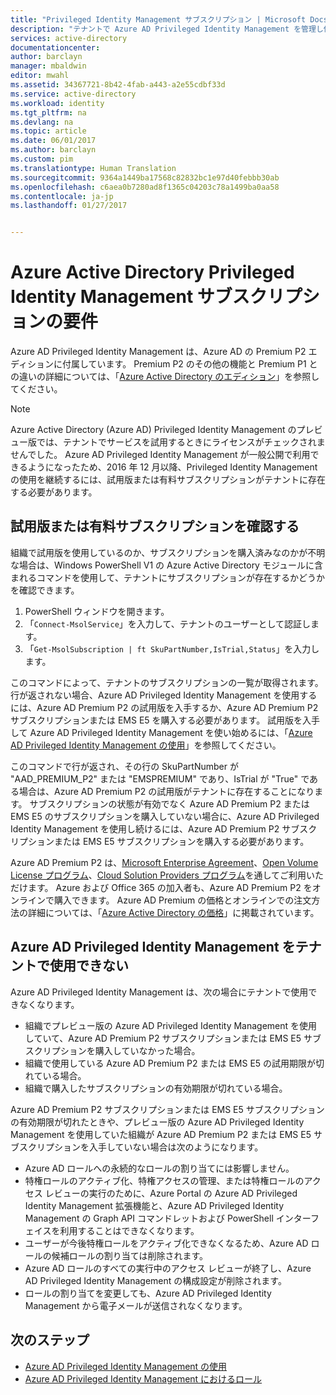 ```yaml
---
title: "Privileged Identity Management サブスクリプション | Microsoft Docs"
description: "テナントで Azure AD Privileged Identity Management を管理し使用するためのサブスクリプションとライセンスの要件を説明します。"
services: active-directory
documentationcenter: 
author: barclayn
manager: mbaldwin
editor: mwahl
ms.assetid: 34367721-8b42-4fab-a443-a2e55cdbf33d
ms.service: active-directory
ms.workload: identity
ms.tgt_pltfrm: na
ms.devlang: na
ms.topic: article
ms.date: 06/01/2017
ms.author: barclayn
ms.custom: pim
ms.translationtype: Human Translation
ms.sourcegitcommit: 9364a1449ba17568c82832bc1e97d40febbb30ab
ms.openlocfilehash: c6aea0b7280ad8f1365c04203c78a1499ba0aa58
ms.contentlocale: ja-jp
ms.lasthandoff: 01/27/2017


---
```


# <a name="azure-active-directory-privileged-identity-management-subscription-requirements"></a>Azure Active Directory Privileged Identity Management サブスクリプションの要件

Azure AD Privileged Identity Management は、Azure AD の Premium P2 エディションに付属しています。 Premium P2 のその他の機能と Premium P1 との違いの詳細については、「[Azure Active Directory のエディション](../active-directory-editions.md)」を参照してください。

>[!NOTE]
Azure Active Directory (Azure AD) Privileged Identity Management のプレビュー版では、テナントでサービスを試用するときにライセンスがチェックされませんでした。  Azure AD Privileged Identity Management が一般公開で利用できるようになったため、2016 年 12 月以降、Privileged Identity Management の使用を継続するには、試用版または有料サブスクリプションがテナントに存在する必要があります。
  

## <a name="confirm-your-trial-or-paid-subscription"></a>試用版または有料サブスクリプションを確認する

組織で試用版を使用しているのか、サブスクリプションを購入済みなのかが不明な場合は、Windows PowerShell V1 の Azure Active Directory モジュールに含まれるコマンドを使用して、テナントにサブスクリプションが存在するかどうかを確認できます。 
1. PowerShell ウィンドウを開きます。
2. 「`Connect-MsolService`」を入力して、テナントのユーザーとして認証します。
3. 「`Get-MsolSubscription | ft SkuPartNumber,IsTrial,Status`」を入力します。

このコマンドによって、テナントのサブスクリプションの一覧が取得されます。 行が返されない場合、Azure AD Privileged Identity Management を使用するには、Azure AD Premium P2 の試用版を入手するか、Azure AD Premium P2 サブスクリプションまたは EMS E5 を購入する必要があります。  試用版を入手して Azure AD Privileged Identity Management を使い始めるには、「[Azure AD Privileged Identity Management の使用](../active-directory-privileged-identity-management-getting-started.md)」を参照してください。

このコマンドで行が返され、その行の SkuPartNumber が "AAD_PREMIUM_P2" または "EMSPREMIUM" であり、IsTrial が "True" である場合は、Azure AD Premium P2 の試用版がテナントに存在することになります。  サブスクリプションの状態が有効でなく Azure AD Premium P2 または EMS E5 のサブスクリプションを購入していない場合に、Azure AD Privileged Identity Management を使用し続けるには、Azure AD Premium P2 サブスクリプションまたは EMS E5 サブスクリプションを購入する必要があります。

Azure AD Premium P2 は、[Microsoft Enterprise Agreement](https://www.microsoft.com/en-us/licensing/licensing-programs/enterprise.aspx)、[Open Volume License プログラム](https://www.microsoft.com/en-us/licensing/licensing-programs/open-license.aspx)、[Cloud Solution Providers プログラム](https://partner.microsoft.com/en-US/cloud-solution-provider)を通してご利用いただけます。 Azure および Office 365 の加入者も、Azure AD Premium P2 をオンラインで購入できます。  Azure AD Premium の価格とオンラインでの注文方法の詳細については、「[Azure Active Directory の価格](https://azure.microsoft.com/en-us/pricing/details/active-directory/)」に掲載されています。

## <a name="azure-ad-privileged-identity-management-is-not-available-in-tenant"></a>Azure AD Privileged Identity Management をテナントで使用できない

Azure AD Privileged Identity Management は、次の場合にテナントで使用できなくなります。
- 組織でプレビュー版の Azure AD Privileged Identity Management を使用していて、Azure AD Premium P2 サブスクリプションまたは EMS E5 サブスクリプションを購入していなかった場合。
- 組織で使用している Azure AD Premium P2 または EMS E5 の試用期限が切れている場合。
- 組織で購入したサブスクリプションの有効期限が切れている場合。

Azure AD Premium P2 サブスクリプションまたは EMS E5 サブスクリプションの有効期限が切れたときや、プレビュー版の Azure AD Privileged Identity Management を使用していた組織が Azure AD Premium P2 または EMS E5 サブスクリプションを入手していない場合は次のようになります。

- Azure AD ロールへの永続的なロールの割り当てには影響しません。
- 特権ロールのアクティブ化、特権アクセスの管理、または特権ロールのアクセス レビューの実行のために、Azure Portal の Azure AD Privileged Identity Management 拡張機能と、Azure AD Privileged Identity Management の Graph API コマンドレットおよび PowerShell インターフェイスを利用することはできなくなります。
- ユーザーが今後特権ロールをアクティブ化できなくなるため、Azure AD ロールの候補ロールの割り当ては削除されます。
- Azure AD ロールのすべての実行中のアクセス レビューが終了し、Azure AD Privileged Identity Management の構成設定が削除されます。
- ロールの割り当てを変更しても、Azure AD Privileged Identity Management から電子メールが送信されなくなります。

## <a name="next-steps"></a>次のステップ

- [Azure AD Privileged Identity Management の使用](../active-directory-privileged-identity-management-getting-started.md)
- [Azure AD Privileged Identity Management におけるロール](../active-directory-privileged-identity-management-roles.md)

